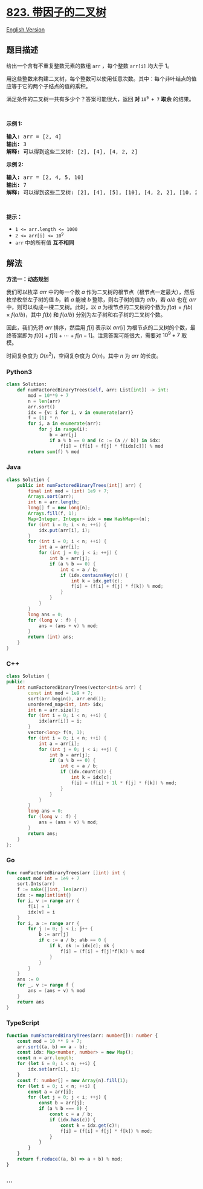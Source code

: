 # [823. 带因子的二叉树](https://leetcode.cn/problems/binary-trees-with-factors)

[English Version](/solution/0800-0899/0823.Binary%20Trees%20With%20Factors/README_EN.md)

## 题目描述

<!-- 这里写题目描述 -->

<p>给出一个含有不重复整数元素的数组 <code>arr</code> ，每个整数 <code>arr[i]</code> 均大于 1。</p>

<p>用这些整数来构建二叉树，每个整数可以使用任意次数。其中：每个非叶结点的值应等于它的两个子结点的值的乘积。</p>

<p>满足条件的二叉树一共有多少个？答案可能很大，返回<strong> 对 </strong><code>10<sup>9</sup> + 7</code> <strong>取余</strong> 的结果。</p>

<p>&nbsp;</p>

<p><strong>示例 1:</strong></p>

<pre>
<strong>输入:</strong> arr = [2, 4]
<strong>输出:</strong> 3
<strong>解释:</strong> 可以得到这些二叉树: [2], [4], [4, 2, 2]</pre>

<p><strong>示例 2:</strong></p>

<pre>
<strong>输入:</strong> arr = [2, 4, 5, 10]
<strong>输出:</strong> 7
<strong>解释:</strong> 可以得到这些二叉树: [2], [4], [5], [10], [4, 2, 2], [10, 2, 5], [10, 5, 2].</pre>

<p>&nbsp;</p>

<p><strong>提示：</strong></p>

<ul>
	<li><code>1 &lt;= arr.length &lt;= 1000</code></li>
	<li><code>2 &lt;= arr[i] &lt;= 10<sup>9</sup></code></li>
	<li><code>arr</code> 中的所有值 <strong>互不相同</strong></li>
</ul>

## 解法

<!-- 这里可写通用的实现逻辑 -->

**方法一：动态规划**

我们可以枚举 $arr$ 中的每一个数 $a$ 作为二叉树的根节点（根节点一定最大），然后枚举枚举左子树的值 $b$，若 $a$ 能被 $b$ 整除，则右子树的值为 $a / b$，若 $a / b$ 也在 $arr$ 中，则可以构成一棵二叉树。此时，以 $a$ 为根节点的二叉树的个数为 $f(a) = f(b) \times f(a / b)$，其中 $f(b)$ 和 $f(a / b)$ 分别为左子树和右子树的二叉树个数。

因此，我们先将 $arr$ 排序，然后用 $f[i]$ 表示以 $arr[i]$ 为根节点的二叉树的个数，最终答案即为 $f[0] + f[1] + \cdots + f[n - 1]$。注意答案可能很大，需要对 $10^9 + 7$ 取模。

时间复杂度为 $O(n^2)$，空间复杂度为 $O(n)$。其中 $n$ 为 $arr$ 的长度。

<!-- tabs:start -->

### **Python3**

<!-- 这里可写当前语言的特殊实现逻辑 -->

```python
class Solution:
    def numFactoredBinaryTrees(self, arr: List[int]) -> int:
        mod = 10**9 + 7
        n = len(arr)
        arr.sort()
        idx = {v: i for i, v in enumerate(arr)}
        f = [1] * n
        for i, a in enumerate(arr):
            for j in range(i):
                b = arr[j]
                if a % b == 0 and (c := (a // b)) in idx:
                    f[i] = (f[i] + f[j] * f[idx[c]]) % mod
        return sum(f) % mod
```

### **Java**

<!-- 这里可写当前语言的特殊实现逻辑 -->

```java
class Solution {
    public int numFactoredBinaryTrees(int[] arr) {
        final int mod = (int) 1e9 + 7;
        Arrays.sort(arr);
        int n = arr.length;
        long[] f = new long[n];
        Arrays.fill(f, 1);
        Map<Integer, Integer> idx = new HashMap<>(n);
        for (int i = 0; i < n; ++i) {
            idx.put(arr[i], i);
        }
        for (int i = 0; i < n; ++i) {
            int a = arr[i];
            for (int j = 0; j < i; ++j) {
                int b = arr[j];
                if (a % b == 0) {
                    int c = a / b;
                    if (idx.containsKey(c)) {
                        int k = idx.get(c);
                        f[i] = (f[i] + f[j] * f[k]) % mod;
                    }
                }
            }
        }
        long ans = 0;
        for (long v : f) {
            ans = (ans + v) % mod;
        }
        return (int) ans;
    }
}
```

### **C++**

```cpp
class Solution {
public:
    int numFactoredBinaryTrees(vector<int>& arr) {
        const int mod = 1e9 + 7;
        sort(arr.begin(), arr.end());
        unordered_map<int, int> idx;
        int n = arr.size();
        for (int i = 0; i < n; ++i) {
            idx[arr[i]] = i;
        }
        vector<long> f(n, 1);
        for (int i = 0; i < n; ++i) {
            int a = arr[i];
            for (int j = 0; j < i; ++j) {
                int b = arr[j];
                if (a % b == 0) {
                    int c = a / b;
                    if (idx.count(c)) {
                        int k = idx[c];
                        f[i] = (f[i] + 1l * f[j] * f[k]) % mod;
                    }
                }
            }
        }
        long ans = 0;
        for (long v : f) {
            ans = (ans + v) % mod;
        }
        return ans;
    }
};
```

### **Go**

```go
func numFactoredBinaryTrees(arr []int) int {
	const mod int = 1e9 + 7
	sort.Ints(arr)
	f := make([]int, len(arr))
	idx := map[int]int{}
	for i, v := range arr {
		f[i] = 1
		idx[v] = i
	}
	for i, a := range arr {
		for j := 0; j < i; j++ {
			b := arr[j]
			if c := a / b; a%b == 0 {
				if k, ok := idx[c]; ok {
					f[i] = (f[i] + f[j]*f[k]) % mod
				}
			}
		}
	}
	ans := 0
	for _, v := range f {
		ans = (ans + v) % mod
	}
	return ans
}
```

### **TypeScript**

```ts
function numFactoredBinaryTrees(arr: number[]): number {
    const mod = 10 ** 9 + 7;
    arr.sort((a, b) => a - b);
    const idx: Map<number, number> = new Map();
    const n = arr.length;
    for (let i = 0; i < n; ++i) {
        idx.set(arr[i], i);
    }
    const f: number[] = new Array(n).fill(1);
    for (let i = 0; i < n; ++i) {
        const a = arr[i];
        for (let j = 0; j < i; ++j) {
            const b = arr[j];
            if (a % b === 0) {
                const c = a / b;
                if (idx.has(c)) {
                    const k = idx.get(c)!;
                    f[i] = (f[i] + f[j] * f[k]) % mod;
                }
            }
        }
    }
    return f.reduce((a, b) => a + b) % mod;
}
```

### **...**

```

```

<!-- tabs:end -->
